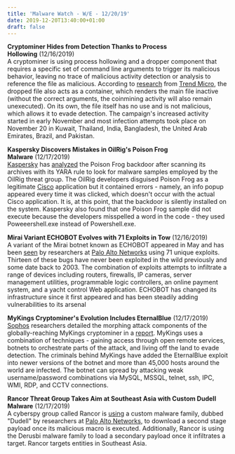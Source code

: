 ```yaml
---
title: 'Malware Watch - W/E - 12/20/19'
date: 2019-12-20T13:40:00+01:00
draft: false
---
```


**Cryptominer Hides from Detection Thanks to Process Hollowing** (12/16/2019)  
A cryptominer is using process hollowing and a dropper component that requires a specific set of command line arguments to trigger its malicious behavior, leaving no trace of malicious activity detection or analysis to reference the file as malicious. According to [research](https://blog.trendmicro.com/trendlabs-security-intelligence/almost-hollow-and-innocent-monero-miner-remains-undetected-via-process-hollowing/) from [Trend Micro](http://www.trendmicro.com/), the dropped file also acts as a container, which renders the main file inactive (without the correct arguments, the coinmining activity will also remain unexecuted). On its own, the file itself has no use and is not malicious, which allows it to evade detection. The campaign's increased activity started in early November and most infection attempts took place on November 20 in Kuwait, Thailand, India, Bangladesh, the United Arab Emirates, Brazil, and Pakistan.

  

**Kaspersky Discovers Mistakes in OilRig's Poison Frog Malware** (12/17/2019)  
[Kaspersky](http://www.kaspersky.com/) has [analyzed](https://securelist.com/oilrigs-poison-frog/95490/) the Poison Frog backdoor after scanning its archives with its YARA rule to look for malware samples employed by the OilRig threat group. The OilRig developers disguised Poison Frog as a legitimate [Cisco](http://www.cisco.com/) application but it contained errors - namely, an info popup appeared every time it was clicked, which doesn't occur with the actual Cisco application. It is, at this point, that the backdoor is silently installed on the system. Kaspersky also found that one Poison Frog sample did not execute because the developers misspelled a word in the code - they used Poweeershell.exe instead of Powershell.exe.

  

**Mirai Variant ECHOBOT Evolves with 71 Exploits in Tow** (12/16/2019)  
A variant of the Mirai botnet known as ECHOBOT appeared in May and has been [seen](https://unit42.paloaltonetworks.com/mirai-variant-echobot-resurfaces-with-13-previously-unexploited-vulnerabilities/) by researchers at [Palo Alto Networks](http://www.paloaltonetworks.com/) using 71 unique exploits. Thirteen of these bugs have never been exploited in the wild previously and some date back to 2003. The combination of exploits attempts to infiltrate a range of devices including routers, firewalls, IP cameras, server management utilities, programmable logic controllers, an online payment system, and a yacht control Web application. ECHOBOT has changed its infrastructure since it first appeared and has been steadily adding vulnerabilities to its arsenal

  

**MyKings Cryptominer's Evolution Includes EternalBlue** (12/17/2019)  
[Sophos](http://www.sophos.com/) researchers detailed the morphing attack components of the globally-reaching MyKings cryptominer in a [report](https://www.sophos.com/en-us/medialibrary/pdfs/technical-papers/sophoslabs-uncut-mykings-report.pdf). MyKings uses a combination of techniques - gaining access through open remote services, botnets to orchestrate parts of the attack, and living off the land to evade detection. The criminals behind MyKings have added the EternalBlue exploit into newer versions of the botnet and more than 45,000 hosts around the world are infected. The botnet can spread by attacking weak username/password combinations via MySQL, MSSQL, telnet, ssh, IPC, WMI, RDP, and CCTV connections.

  

**Rancor Threat Group Takes Aim at Southeast Asia with Custom Dudell Malware** (12/17/2019)  
A cyberspy group called Rancor is [using](https://unit42.paloaltonetworks.com/rancor-cyber-espionage-group-uses-new-custom-malware-to-attack-southeast-asia/) a custom malware family, dubbed "Dudell" by researchers at [Palo Alto Networks](http://www.paloaltonetworks.com/), to download a second stage payload once its malicious macro is executed. Additionally, Rancor is using the Derusbi malware family to load a secondary payload once it infiltrates a target. Rancor targets entities in Southeast Asia.